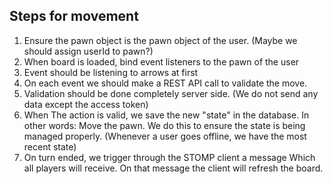
## Steps for movement


1. Ensure the pawn object is the pawn object of the user. (Maybe we should assign userId to pawn?)
2. When board is loaded, bind event listeners to the pawn of the user
3. Event should be listening to arrows at first
4. On each event we should make a REST API call to validate the move.
5. Validation should be done completely server side. (We do not send any data except the access token)
6. When The action is valid, we save the new "state" in the database. 
In other words: Move the pawn. We do this to ensure the state is being managed properly.
(Whenever a user goes offline, we have the most recent state)
7. On turn ended, we trigger through the STOMP client a message 
Which all players will receive. On that message the client will refresh the board.



